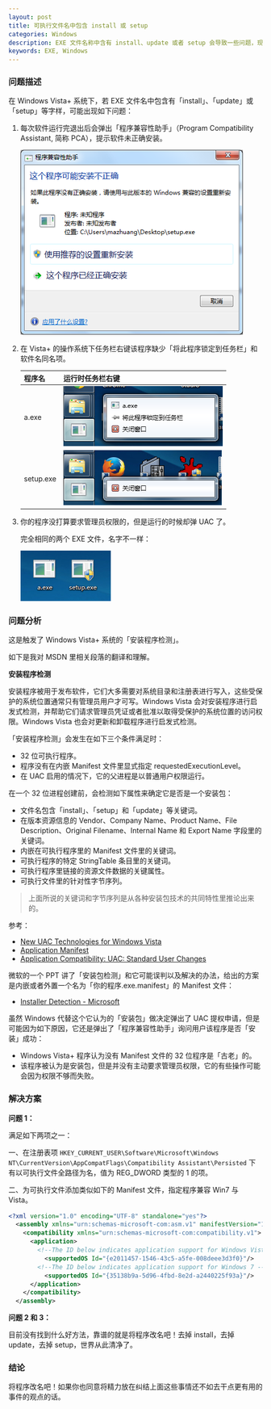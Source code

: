 ```yaml
---
layout: post
title: 可执行文件名中包含 install 或 setup
categories: Windows
description: EXE 文件名称中含有 install、update 或者 setup 会导致一些问题，现象和解决方法。
keywords: EXE, Windows
---
```


### 问题描述

在 Windows Vista+ 系统下，若 EXE 文件名中包含有「install」、「update」或「setup」等字样，可能出现如下问题：

1. 每次软件运行完退出后会弹出「程序兼容性助手」（Program Compatibility Assistant, 简称 PCA），提示软件未正确安装。

    ![](/images/posts/windows/pca.png)

2. 在 Vista+ 的操作系统下任务栏右键该程序缺少「将此程序锁定到任务栏」和软件名同名项。

    | 程序名    | 运行时任务栏右键                     |
    |-----------|--------------------------------------|
    | a.exe     | ![](/images/posts/windows/a.png)     |
    | setup.exe | ![](/images/posts/windows/setup.png) |


3. 你的程序没打算要求管理员权限的，但是运行的时候却弹 UAC 了。

    完全相同的两个 EXE 文件，名字不一样：

    ![](/images/posts/windows/name.png)

### 问题分析

这是触发了 Windows Vista+ 系统的「安装程序检测」。

如下是我对 MSDN 里相关段落的翻译和理解。

**安装程序检测**

安装程序被用于发布软件，它们大多需要对系统目录和注册表进行写入，这些受保护的系统位置通常只有管理员用户才可写。Windows Vista 会对安装程序进行启发式检测，并帮助它们请求管理员凭证或者批准以取得受保护的系统位置的访问权限。Windows Vista 也会对更新和卸载程序进行启发式检测。

「安装程序检测」会发生在如下三个条件满足时：

* 32 位可执行程序。
* 程序没有在内嵌 Manifest 文件里显式指定 requestedExecutionLevel。
* 在 UAC 启用的情况下，它的父进程是以普通用户权限运行。

在一个 32 位进程创建前，会检测如下属性来确定它是否是一个安装包：

* 文件名包含「install」、「setup」和「update」等关键词。
* 在版本资源信息的 Vendor、Company Name、Product Name、File Description、Original Filename、Internal Name 和 Export Name 字段里的关键词。
* 内嵌在可执行程序里的 Manifest 文件里的关键词。
* 可执行程序的特定 StringTable 条目里的关键词。
* 可执行程序里链接的资源文件数据的关键属性。
* 可执行文件里的针对性字节序列。

> 上面所说的关键词和字节序列是从各种安装包技术的共同特性里推论出来的。

参考：

* [New UAC Technologies for Windows Vista](https://msdn.microsoft.com/EN-US/library/bb756960(v=VS.10,d=hv.2).aspx)
* [Application Manifest](https://msdn.microsoft.com/en-us/library/windows/desktop/dd371711(v=vs.85).aspx)
* [Application Compatibility: UAC: Standard User Changes](https://msdn.microsoft.com/zh-cn/enus/library/bb963893.aspx)

微软的一个 PPT 讲了「安装包检测」和它可能误判以及解决的办法，给出的方案是内嵌或者外置一个名为「你的程序.exe.manifest」的 Manifest 文件：

* [Installer Detection - Microsoft](https://www.google.com.hk/url?sa=t&rct=j&q=&esrc=s&source=web&cd=2&ved=0CCUQFjABahUKEwiPmdW8rYjJAhVHG5QKHQwjBzY&url=%68%74%74%70%3a%2f%2f%64%6f%77%6e%6c%6f%61%64%2e%6d%69%63%72%6f%73%6f%66%74%2e%63%6f%6d%2f%64%6f%77%6e%6c%6f%61%64%2f%38%2f%43%2f%44%2f%38%43%44%30%31%35%42%42%2d%30%38%31%42%2d%34%39%43%35%2d%41%35%30%36%2d%39%43%39%42%35%37%30%42%38%44%44%32%2f%49%6e%73%74%61%6c%6c%65%72%44%65%74%65%63%74%69%6f%6e%2e%70%70%74%78&usg=AFQjCNHXcaCOv_FFndx0mxn7eovywzKQMg)

虽然 Windows 代替这个它认为的「安装包」做决定弹出了 UAC 提权申请，但是可能因为如下原因，它还是弹出了「程序兼容性助手」询问用户该程序是否「安装」成功：

* Windows Vista+ 程序认为没有 Manifest 文件的 32 位程序是「古老」的。
* 该程序被认为是安装包，但是并没有主动要求管理员权限，它的有些操作可能会因为权限不够而失败。

### 解决方案

**问题 1：**

满足如下两项之一：

一、在注册表项 `HKEY_CURRENT_USER\Software\Microsoft\Windows NT\CurrentVersion\AppCompatFlags\Compatibility Assistant\Persisted` 下有以可执行文件全路径为名，值为 REG_DWORD 类型的 1 的项。

二、为可执行文件添加类似如下的 Manifest 文件，指定程序兼容 Win7 与 Vista。

```xml
<?xml version="1.0" encoding="UTF-8" standalone="yes"?>
  <assembly xmlns="urn:schemas-microsoft-com:asm.v1" manifestVersion="1.0">
    <compatibility xmlns="urn:schemas-microsoft-com:compatibility.v1">
      <application>
        <!--The ID below indicates application support for Windows Vista -->
          <supportedOS Id="{e2011457-1546-43c5-a5fe-008deee3d3f0}"/>
        <!--The ID below indicates application support for Windows 7 -->
          <supportedOS Id="{35138b9a-5d96-4fbd-8e2d-a2440225f93a}"/>
      </application>
    </compatibility>
  </assembly>
```

**问题 2 和 3：**

目前没有找到什么好方法，靠谱的就是将程序改名吧！去掉 install，去掉 update，去掉 setup，世界从此清净了。

### 结论

将程序改名吧！如果你也同意将精力放在纠结上面这些事情还不如去干点更有用的事件的观点的话。
